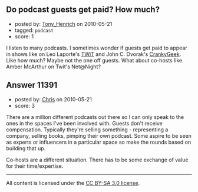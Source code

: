## Do podcast guests get paid? How much?

- posted by: [Tony_Henrich](https://stackexchange.com/users/-1/2590-tony-henrich) on 2010-05-21
- tagged: `podcast`
- score: 1

I listen to many podcasts. I sometimes wonder if guests get paid to appear in shows like on Leo Laporte's [TWiT][1] and John C. Dvorak's [CrankyGeek][2]. Like how much? Maybe not the one off guests. What about co-hosts like Amber McArthur on Twit's Net@Night?


  [1]: http://twit.tv
  [2]: http://crankygeek.com


## Answer 11391

- posted by: [Chris](https://stackexchange.com/users/-1/412-chris) on 2010-05-21
- score: 3

There are a million different podcasts out there so I can only speak to the ones in the spaces I've been involved with. Guests don't receive compensation. Typically they're selling something - representing a company, selling books, pimping their own podcast. Some aspire to be seen as experts or influencers in a particular space so make the rounds based on building that up. 

Co-hosts are a different situation. There has to be some exchange of value for their time/expertise. 



---

All content is licensed under the [CC BY-SA 3.0 license](https://creativecommons.org/licenses/by-sa/3.0/).
